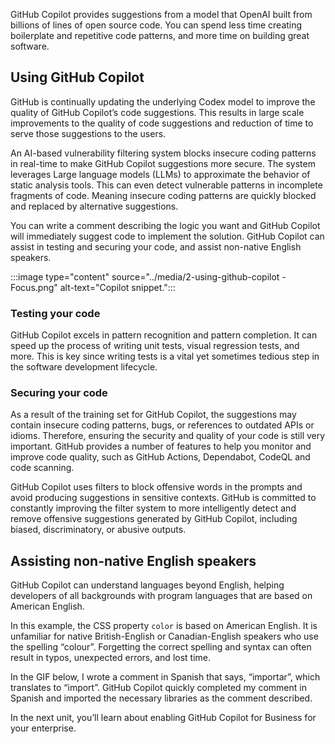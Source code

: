 GitHub Copilot provides suggestions from a model that OpenAI built from billions of lines of open source code. You can spend less time creating boilerplate and repetitive code patterns, and more time on building great software. 

## Using GitHub Copilot

GitHub is continually updating the underlying Codex model to improve the quality of GitHub Copilot’s code suggestions. This results in large scale improvements to the quality of code suggestions and reduction of time to serve those suggestions to the users.

An AI-based vulnerability filtering system blocks insecure coding patterns in real-time to make GitHub Copilot suggestions more secure. The system leverages Large language models (LLMs) to approximate the behavior of static analysis tools. This can even detect vulnerable patterns in incomplete fragments of code. Meaning insecure coding patterns are quickly blocked and replaced by alternative suggestions.

You can write a comment describing the logic you want and GitHub Copilot will immediately suggest code to implement the solution. GitHub Copilot can assist in testing and securing your code, and assist non-native English speakers.

:::image type="content" source="../media/2-using-github-copilot - Focus.png" alt-text="Copilot snippet.":::

### Testing your code

GitHub Copilot excels in pattern recognition and pattern completion. It can speed up the process of writing unit tests, visual regression tests, and more. This is key since writing tests is a vital yet sometimes tedious step in the software development lifecycle.

### Securing your code

As a result of the training set for GitHub Copilot, the suggestions may contain insecure coding patterns, bugs, or references to outdated APIs or idioms. Therefore, ensuring the security and quality of your code is still very important. GitHub provides a number of features to help you monitor and improve code quality, such as GitHub Actions, Dependabot, CodeQL and code scanning.

GitHub Copilot uses filters to block offensive words in the prompts and avoid producing suggestions in sensitive contexts. GitHub is committed to constantly improving the filter system to more intelligently detect and remove offensive suggestions generated by GitHub Copilot, including biased, discriminatory, or abusive outputs.

## Assisting non-native English speakers

GitHub Copilot can understand languages beyond English, helping developers of all backgrounds with program languages that are based on American English.

In this example, the CSS property `color` is based on American English. It is unfamiliar for native British-English or Canadian-English speakers who use the spelling “colour”. Forgetting the correct spelling and syntax can often result in typos, unexpected errors, and lost time.

In the GIF below, I wrote a comment in Spanish that says, “importar”, which translates to “import”. GitHub Copilot quickly completed my comment in Spanish and imported the necessary libraries as the comment described.

<!-- Aaron, can we convert this example to an MS Learn image type? Use the example from https://github.blog/2022-09-14-8-things-you-didnt-know-you-could-do-with-github-copilot/ under Assisting non-native English speakers -->

In the next unit, you’ll learn about enabling GitHub Copilot for Business for your enterprise.

<!-- Do not add a unit summary or references/links -->
